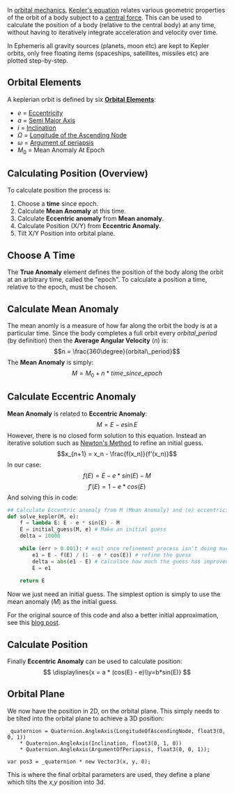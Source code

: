 In [orbital mechanics](https://en.wikipedia.org/wiki/Orbital_mechanics "Orbital mechanics"), [Kepler's equation](https://en.wikipedia.org/wiki/Kepler%27s_equation) relates various geometric properties of the orbit of a body subject to a [central force](https://en.wikipedia.org/wiki/Central_force "Central force"). This can be used to calculate the position of a body (relative to the central body) at any time, without having to iteratively integrate acceleration and velocity over time.

In Ephemeris all gravity sources (planets, moon etc) are kept to Kepler orbits, only free floating items (spaceships, satellites, missiles etc) are plotted step-by-step.

## Orbital Elements
A keplerian orbit is defined by six **[Orbital Elements](https://en.wikipedia.org/wiki/Orbital_elements)**:
 - $e$ = [Eccentricity](https://en.wikipedia.org/wiki/Eccentricity_(mathematics))
 - $a$ = [Semi Major Axis](https://en.wikipedia.org/wiki/Semi-major_axis)
 - $i$ = [Inclination](https://en.wikipedia.org/wiki/Inclination)
 - $Ω$ = [Longitude of the Ascending Node](https://en.wikipedia.org/wiki/Longitude_of_the_ascending_node)
 - $ω$ = [Argument of periapsis](https://en.wikipedia.org/wiki/Argument_of_periapsis)
 - $M_0$ = Mean Anomaly At Epoch

## Calculating Position (Overview)
To calculate position the process is:
1. Choose a **time** since epoch.
2. Calculate **Mean Anomaly** at this time.
3. Calculate **Eccentric anomaly** from **Mean anomaly**.
4. Calculate Position (X/Y) from **Eccentric Anomaly**.
5. Tilt X/Y Position into orbital plane.

## Choose A Time
The **True Anomaly** element defines the position of the body along the orbit at an arbitrary time, called the "epoch". To calculate a position a time, relative to the epoch, must be chosen.

## Calculate Mean Anomaly
The mean anomly is a measure of how far along the orbit the body is at a particular time. Since the body completes a full orbit every $orbital\_period$ (by definition) then the **Average Angular Velocity** ($n$) is:
$$n = \frac{360\degree}{orbital\_period}$$
The **Mean Anomaly** is simply:
$$M = M_0 + n * time\_since\_epoch$$

## Calculate Eccentric Anomaly
**Mean Anomaly** is related to **Eccentric Anomaly**:
$$M = E - e \sin E$$
However, there is no closed form solution to this equation. Instead an iterative solution such as [Newton's Method](https://en.wikipedia.org/wiki/Newton%27s_method) to refine an initial guess.
$$x_{n+1} = x_n - \frac{f(x_n)}{f'(x_n)}$$
In our case:
$$f(E) = E - e * sin(E) - M$$
$$f'(E) = 1 - e * cos(E)$$
And solving this in code:
```python
## Calculate Eccentric anomaly from M (Mean Anomaly) and (e) eccentricity
def solve_kepler(M, e):
	f = lambda E: E - e * sin(E) - M
	E = initial_guess(M, e) # Make an initial guess
	delta = 10000

	while (err > 0.001): # exit once refinement process isn't doing much
		e1 = E - f(E) / (1 - e * cos(E)) # refine the guess
		delta = abs(e1 - E) # calculate how much the guess has improved
		E = e1
		
	return E
```

Now we just need an initial guess. The simplest option is simply to use the mean anomaly ($M$) as the initial guess.

For the original source of this code and also a better initial approximation, see this [blog post](https://www.johndcook.com/blog/2022/11/01/kepler-newton/).

## Calculate Position
Finally **Eccentric Anomaly** can be used to calculate position:
$$
\displaylines{x = a * (cos(E) - e)\\y=b*sin(E)}
$$

## Orbital Plane
We now have the position in 2D, on the orbital plane. This simply needs to be tilted into the orbital plane to achieve a 3D position:

```clike
_quaternion = Quaternion.AngleAxis(LongitudeOfAscendingNode, float3(0, 0, 1))
	* Quaternion.AngleAxis(Inclination, float3(0, 1, 0))
	* Quaternion.AngleAxis(ArgumentOfPeriapsis, float3(0, 0, 1));

var pos3 = _quaternion * new Vector3(x, y, 0);
```

This is where the final orbital parameters are used, they define a plane which tilts the $x$,$y$ position into 3d.